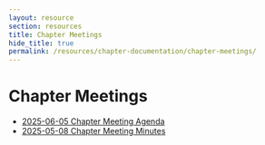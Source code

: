 ```yaml
---
layout: resource
section: resources
title: Chapter Meetings
hide_title: true
permalink: /resources/chapter-documentation/chapter-meetings/
---
```


# Chapter Meetings

- [2025-06-05 Chapter Meeting Agenda](files/2025-06-05-chapter-meeting.md)
- [2025-05-08 Chapter Meeting Minutes](files/2025-05-08-chapter-meeting.md)
